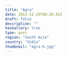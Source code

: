 ```yaml
---
title: "Agra"
date: 2013-12-23T08:26:41Z
draft: false
description: ""
hasGallery: true
type: post
region: "South Asia"
country: "India"
thumbnail: "agra-6.jpg"
---
```

